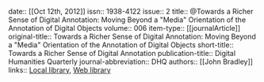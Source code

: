 date:: [[Oct 12th, 2012]]
issn:: 1938-4122
issue:: 2
title:: @Towards a Richer Sense of Digital Annotation: Moving Beyond a "Media" Orientation of the Annotation of Digital Objects
volume:: 006
item-type:: [[journalArticle]]
original-title:: Towards a Richer Sense of Digital Annotation: Moving Beyond a "Media" Orientation of the Annotation of Digital Objects
short-title:: Towards a Richer Sense of Digital Annotation
publication-title:: Digital Humanities Quarterly
journal-abbreviation:: DHQ
authors:: [[John Bradley]]
links:: [Local library](zotero://select/groups/2386895/items/DXCAJYRK), [Web library](https://www.zotero.org/groups/2386895/items/DXCAJYRK)
